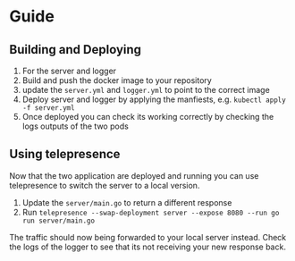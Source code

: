 # Guide
## Building and Deploying
1. For the server and logger
  1. Build and push the docker image to your repository
  1. update the `server.yml` and `logger.yml` to point to the correct image
  1. Deploy server and logger by applying the manfiests, e.g. `kubectl apply -f server.yml`
1. Once deployed you can check its working correctly by checking the logs
   outputs of the two pods

## Using telepresence
Now that the two application are deployed and running you can use telepresence
to switch the server to a local version. 
1. Update the `server/main.go` to return a different response
2. Run `telepresence --swap-deployment server --expose 8080 --run go run
   server/main.go`

The traffic should now being forwarded to your local server instead. Check the
logs of the logger to see that its not receiving your new response back.
